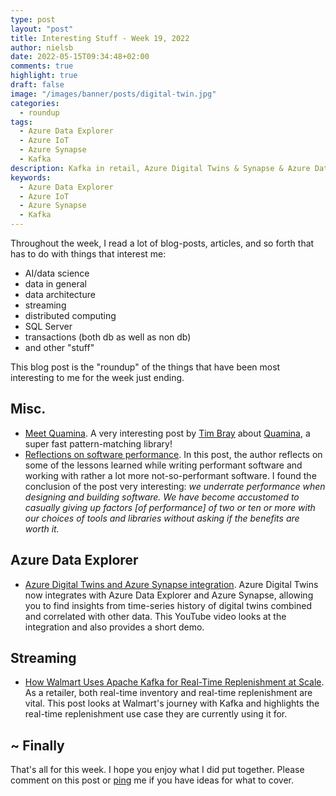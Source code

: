 ```yaml
---
type: post
layout: "post"
title: Interesting Stuff - Week 19, 2022
author: nielsb
date: 2022-05-15T09:34:48+02:00
comments: true
highlight: true
draft: false
image: "/images/banner/posts/digital-twin.jpg"
categories:
  - roundup
tags:
  - Azure Data Explorer
  - Azure IoT
  - Azure Synapse
  - Kafka
description: Kafka in retail, Azure Digital Twins & Synapse & Azure Data Explorer, Software performance, and other interesting topics!
keywords:
  - Azure Data Explorer
  - Azure IoT
  - Azure Synapse
  - Kafka   
---
```


Throughout the week, I read a lot of blog-posts, articles, and so forth that has to do with things that interest me:

* AI/data science
* data in general
* data architecture
* streaming
* distributed computing
* SQL Server
* transactions (both db as well as non db)
* and other "stuff"

This blog post is the "roundup" of the things that have been most interesting to me for the week just ending.

<!--more-->

## Misc.

* [Meet Quamina][1]. A very interesting post by [Tim Bray][2] about [Quamina][3], a super fast pattern-matching library!
* [Reflections on software performance][4]. In this post, the author reflects on some of the lessons learned while writing performant software and working with rather a lot more not-so-performant software. I found the conclusion of the post very interesting: *we underrate performance when designing and building software. We have become accustomed to casually giving up factors [of performance] of two or ten or more with our choices of tools and libraries without asking if the benefits are worth it.*

## Azure Data Explorer

* [Azure Digital Twins and Azure Synapse integration][5]. Azure Digital Twins now integrates with Azure Data Explorer and Azure Synapse, allowing you to find insights from time-series history of digital twins combined and correlated with other data. This YouTube video looks at the integration and also provides a short demo.

## Streaming

* [How Walmart Uses Apache Kafka for Real-Time Replenishment at Scale][6]. As a retailer, both real-time inventory and real-time replenishment are vital. This post looks at Walmart's journey with Kafka and highlights the real-time replenishment use case they are currently using it for. 

## ~ Finally

That's all for this week. I hope you enjoy what I did put together. Please comment on this post or [ping][ma] me if you have ideas for what to cover.

[ma]: mailto:niels.it.berglund@gmail.com
[mp]: https://blog.acolyer.org
[iq]: https://www.infoq.com/
[ew]: http://sqlonice.com/
[re]: http://blog.revolutionanalytics.com
[sqsk]: https://www.sqlskills.com
[mdaveyblog]: https://mdavey.wordpress.com/
[charlblog]: https://charlla.com/

[jovpop]: https://twitter.com/JovanPop_MSFT
[bobw]: https://twitter.com/bobwardms
[revod]: https://twitter.com/revodavid
[lonny]: https://twitter.com/sqL_handLe
[ewtw]: https://twitter.com/sqlOnIce
[buckw]: https://twitter.com/BuckWoodyMSFT
[mattw]: https://twitter.com/matthewwarren
[murba]: https://twitter.com/muratdemirbas
[daveda]: https://twitter.com/davidthecoder
[adcol]: https://twitter.com/adriancolyer
[jesrod]: https://twitter.com/jrdothoughts
[tomaz]: https://twitter.com/tomaz_tsql
[dataart]: https://twitter.com/dataartisans
[luis]: https://twitter.com/luis_de_sousa
[benstop]: https://twitter.com/benstopford
[conflu]: https://twitter.com/confluentinc
[tylert]: https://twitter.com/tyler_treat
[andrewng]: https://twitter.com/AndrewYNg
[lawr]: https://twitter.com/bytezn
[jue]: https://twitter.com/b0rk
[yan]: https://twitter.com/theburningmonk
[danny]: https://twitter.com/g9yuayon
[rmoff]: https://twitter.com/rmoff
[ryansw]: https://twitter.com/ryanswanstrom
[pabloc]: https://twitter.com/pabloc_ds
[mklep]: https://twitter.com/martinkl
[mdavey]: https://twitter.com/matt_davey
[jboner]: https://twitter.com/jboner
[joeduff]: https://twitter.com/funcOfJoe
[charl]: https://twitter.com/charllamprecht
[dbricks]: https://twitter.com/databricks
[adsit]: https://twitter.com/SitnikAdam
[vicky]: https://twitter.com/vickyharp
[dscentral]: https://twitter.com/DataScienceCtrl
[natemc]: https://twitter.com/natemcmaster
[ads]: https://twitter.com/azuredatastudio
[travw]: https://twitter.com/radtravis
[emilk]: https://twitter.com/IsTheArchitect
[netflx]: https://netflixtechblog.com/

[1]: https://www.tbray.org/ongoing/When/202x/2022/05/12/Quamina
[2]: https://en.wikipedia.org/wiki/Tim_Bray
[3]: https://github.com/timbray/quamina
[4]: https://blog.nelhage.com/post/reflections-on-performance/
[5]: https://youtu.be/Ky52OQVwckw
[6]: https://www.confluent.io/blog/how-walmart-uses-kafka-for-real-time-omnichannel-replenishment/
